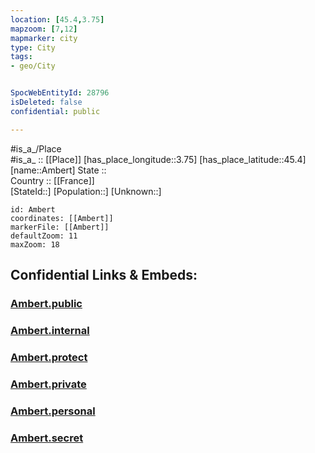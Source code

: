 ```yaml
---
location: [45.4,3.75] 
mapzoom: [7,12] 
mapmarker: city 
type: City
tags:
- geo/City


SpocWebEntityId: 28796
isDeleted: false
confidential: public

---
```

#is_a_/Place  
#is_a_ :: [[Place]] 
[has_place_longitude::3.75] 
[has_place_latitude::45.4] 
[name::Ambert] 
State ::  
Country :: [[France]]  
[StateId::] 
[Population::] 
[Unknown::] 


```leaflet
id: Ambert
coordinates: [[Ambert]] 
markerFile: [[Ambert]] 
defaultZoom: 11 
maxZoom: 18
```


## Confidential Links & Embeds: 

### [Ambert.public](/_public/\Earth\Continent\Europe\Europe~West\France\regions~France\Auvergne-Rhône-Alpes\departments~Auvergne-Rhône-Alpes\Puy-de-Dôme\communes~Puy-de-Dôme\Ambert\cities~AmbertAmbert.public.md) 

### [Ambert.internal](/_internal/\Earth\Continent\Europe\Europe~West\France\regions~France\Auvergne-Rhône-Alpes\departments~Auvergne-Rhône-Alpes\Puy-de-Dôme\communes~Puy-de-Dôme\Ambert\cities~AmbertAmbert.internal.md) 

### [Ambert.protect](/_protect/\Earth\Continent\Europe\Europe~West\France\regions~France\Auvergne-Rhône-Alpes\departments~Auvergne-Rhône-Alpes\Puy-de-Dôme\communes~Puy-de-Dôme\Ambert\cities~AmbertAmbert.protect.md) 

### [Ambert.private](/_private/\Earth\Continent\Europe\Europe~West\France\regions~France\Auvergne-Rhône-Alpes\departments~Auvergne-Rhône-Alpes\Puy-de-Dôme\communes~Puy-de-Dôme\Ambert\cities~AmbertAmbert.private.md) 

### [Ambert.personal](/_personal/\Earth\Continent\Europe\Europe~West\France\regions~France\Auvergne-Rhône-Alpes\departments~Auvergne-Rhône-Alpes\Puy-de-Dôme\communes~Puy-de-Dôme\Ambert\cities~AmbertAmbert.personal.md) 

### [Ambert.secret](/_secret/\Earth\Continent\Europe\Europe~West\France\regions~France\Auvergne-Rhône-Alpes\departments~Auvergne-Rhône-Alpes\Puy-de-Dôme\communes~Puy-de-Dôme\Ambert\cities~AmbertAmbert.secret.md)

